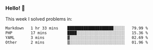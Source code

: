 ### Hello! 👋

This week I solved problems in:

<!--START_SECTION:waka-->

```txt
Markdown   1 hr 33 mins    ████████████████████░░░░░   79.99 %
PHP        17 mins         ████░░░░░░░░░░░░░░░░░░░░░   15.36 %
YAML       3 mins          ▓░░░░░░░░░░░░░░░░░░░░░░░░   02.69 %
Other      2 mins          ▒░░░░░░░░░░░░░░░░░░░░░░░░   01.96 %
```

<!--END_SECTION:waka-->
